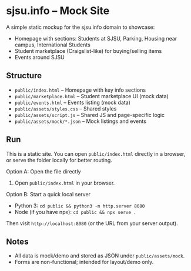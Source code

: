 # sjsu.info – Mock Site

A simple static mockup for the sjsu.info domain to showcase:

- Homepage with sections: Students at SJSU, Parking, Housing near campus, International Students
- Student marketplace (Craigslist-like) for buying/selling items
- Events around SJSU

## Structure

- `public/index.html` – Homepage with key info sections
- `public/marketplace.html` – Student marketplace UI (mock data)
- `public/events.html` – Events listing (mock data)
- `public/assets/styles.css` – Shared styles
- `public/assets/script.js` – Shared JS and page-specific logic
- `public/assets/mock/*.json` – Mock listings and events

## Run

This is a static site. You can open `public/index.html` directly in a browser, or serve the folder locally for better routing.

Option A: Open the file directly

1. Open `public/index.html` in your browser.

Option B: Start a quick local server

- Python 3: `cd public && python3 -m http.server 8080`
- Node (if you have npx): `cd public && npx serve .`

Then visit `http://localhost:8080` (or the URL from your server output).

## Notes

- All data is mock/demo and stored as JSON under `public/assets/mock`.
- Forms are non-functional; intended for layout/demo only.
